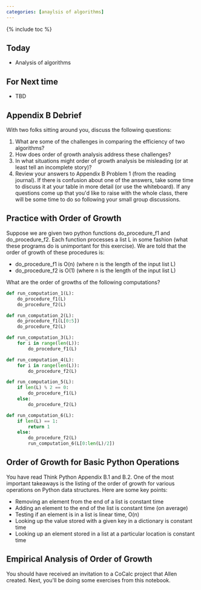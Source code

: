 ```yaml
---
categories: [anaylsis of algorithms]
---
```


{% include toc %}

## Today
* Analysis of algorithms

## For Next time
* TBD

## Appendix B Debrief
With two folks sitting around you, discuss the following questions:
1. What are some of the challenges in comparing the efficiency of two algorithms?
2. How does order of growth analysis address these challenges?
3. In what situations might order of growth analysis be misleading (or at least tell an incomplete story)?
4. Review your answers to Appendix B Problem 1 (from the reading journal).  If there is confusion about one of the answers, take some time to discuss it at your table in more detail (or use the whiteboard).
If any questions come up that you'd like to raise with the whole class, there will be some time to do so following your small group discussions.

## Practice with Order of Growth

Suppose we are given two python functions do_procedure_f1 and do_procedure_f2.  Each function processes a list L in some fashion (what these programs do is unimportant for this exercise).  We are told that the order of growth of these procedures is:

* do_procedure_f1 is O(n) (where n is the length of the input list L)
* do_procedure_f2 is O(1) (where n is the length of the input list L)

What are the order of growths of the following computations?

``` python
def run_computation_1(L):
    do_procedure_f1(L)
    do_procedure_f2(L)

def run_computation_2(L):
    do_procedure_f1(L[0:5])
    do_procedure_f2(L)

def run_computation_3(L):
    for i in range(len(L)):
        do_procedure_f1(L)

def run_computation_4(L):
    for i in range(len(L)):
        do_procedure_f2(L)

def run_computation_5(L):
    if len(L) % 2 == 0:
        do_procedure_f1(L)
    else:
        do_procedure_f2(L)

def run_computation_6(L):
    if len(L) == 1:
        return 1
    else:
        do_procedure_f2(L)
        run_computation_6(L[0:len(L)/2])
```

## Order of Growth for Basic Python Operations
You have read Think Python Appendix B.1 and B.2.  One of the most important takeaways is the listing of the order of growth for various operations on Python data structures.  Here are some key points:
* Removing an element from the end of a list is constant time
* Adding an element to the end of the list is constant time (on average)
* Testing if an element is in a list is linear time, O(n)
* Looking up the value stored with a given key in a dictionary is constant time
* Looking up an element stored in a list at a particular location is constant time

## Empirical Analysis of Order of Growth

You should have received an invitation to a CoCalc project that Allen created.  Next, you'll be doing some exercises from this notebook.
